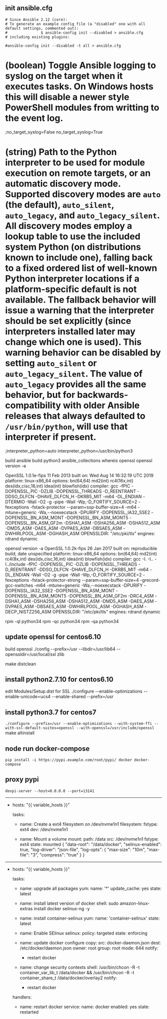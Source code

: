 ## init ansible.cfg

```
# Since Ansible 2.12 (core):
# To generate an example config file (a "disabled" one with all default settings, commented out):
#               $ ansible-config init --disabled > ansible.cfg
# including existing plugins:
```
`#ansible-config init --disabled -t all > ansible.cfg`


# (boolean) Toggle Ansible logging to syslog on the target when it executes tasks. On Windows hosts this will disable a newer style PowerShell modules from writting to the event log.
;no_target_syslog=False
no_target_syslog=True

# (string) Path to the Python interpreter to be used for module execution on remote targets, or an automatic discovery mode. Supported discovery modes are ``auto`` (the default), ``auto_silent``, ``auto_legacy``, and ``auto_legacy_silent``. All discovery modes employ a lookup table to use the included system Python (on distributions known to include one), falling back to a fixed ordered list of well-known Python interpreter locations if a platform-specific default is not available. The fallback behavior will issue a warning that the interpreter should be set explicitly (since interpreters installed later may change which one is used). This warning behavior can be disabled by setting ``auto_silent`` or ``auto_legacy_silent``. The value of ``auto_legacy`` provides all the same behavior, but for backwards-compatibility with older Ansible releases that always defaulted to ``/usr/bin/python``, will use that interpreter if present.
;interpreter_python=auto
interpreter_python=/usr/bin/python3





build ansible
build python3
ansible_collections
whereis openssl
openssl version -a

OpenSSL 1.0.1e-fips 11 Feb 2013
built on: Wed Aug 14 16:32:19 UTC 2019
platform: linux-x86_64
options:  bn(64,64) md2(int) rc4(16x,int) des(idx,cisc,16,int) idea(int) blowfish(idx) 
compiler: gcc -fPIC -DOPENSSL_PIC -DZLIB -DOPENSSL_THREADS -D_REENTRANT -DDSO_DLFCN -DHAVE_DLFCN_H -DKRB5_MIT -m64 -DL_ENDIAN -DTERMIO -Wall -O2 -g -pipe -Wall -Wp,-D_FORTIFY_SOURCE=2 -fexceptions -fstack-protector --param=ssp-buffer-size=4 -m64 -mtune=generic -Wa,--noexecstack -DPURIFY -DOPENSSL_IA32_SSE2 -DOPENSSL_BN_ASM_MONT -DOPENSSL_BN_ASM_MONT5 -DOPENSSL_BN_ASM_GF2m -DSHA1_ASM -DSHA256_ASM -DSHA512_ASM -DMD5_ASM -DAES_ASM -DVPAES_ASM -DBSAES_ASM -DWHIRLPOOL_ASM -DGHASH_ASM
OPENSSLDIR: "/etc/pki/tls"
engines:  rdrand dynamic 


openssl version -a
OpenSSL 1.0.2k-fips  26 Jan 2017
built on: reproducible build, date unspecified
platform: linux-x86_64
options:  bn(64,64) md2(int) rc4(8x,int) des(idx,cisc,16,int) idea(int) blowfish(idx) 
compiler: gcc -I. -I.. -I../include  -fPIC -DOPENSSL_PIC -DZLIB -DOPENSSL_THREADS -D_REENTRANT -DDSO_DLFCN -DHAVE_DLFCN_H -DKRB5_MIT -m64 -DL_ENDIAN -Wall -O2 -g -pipe -Wall -Wp,-D_FORTIFY_SOURCE=2 -fexceptions -fstack-protector-strong --param=ssp-buffer-size=4 -grecord-gcc-switches    -m64 -mtune=generic -Wa,--noexecstack -DPURIFY -DOPENSSL_IA32_SSE2 -DOPENSSL_BN_ASM_MONT -DOPENSSL_BN_ASM_MONT5 -DOPENSSL_BN_ASM_GF2m -DRC4_ASM -DSHA1_ASM -DSHA256_ASM -DSHA512_ASM -DMD5_ASM -DAES_ASM -DVPAES_ASM -DBSAES_ASM -DWHIRLPOOL_ASM -DGHASH_ASM -DECP_NISTZ256_ASM
OPENSSLDIR: "/etc/pki/tls"
engines:  rdrand dynamic 



rpm -ql python34
rpm -qc python34
rpm -qa python34
## update openssl for centos6.10
build openssl
./config --prefix=/usr --libdir=/usr/lib64 --openssldir=/usr/local/ssl zlib

make distclean
## install python2.7.10 for centos6.10
edit Modules/Setup.dist for SSL
./configure --enable-optimizations  --enable-unicode=ucs4 --enable-shared --prefix=/usr


## install python3.7 for centos7
`./configure --prefix=/usr --enable-optimizations --with-system-ffi --with-ssl-default-suites=openssl --with-openssl=/usr/include/openssl`
make altinstall

## node run docker-compose
`pip install -i https://pypi.example.com/root/pypi/ docker docker-compose`

## proxy pypi
`devpi-server --host=0.0.0.0 --port=13141`

---
- hosts: "{{ variable_hosts }}"

  tasks:
    - name: Create a ext4 filesystem on /dev/nvme1n1
      filesystem:
        fstype: ext4
        dev: /dev/nvme1n1
    
    - name: Mount a volume
      mount:
        path: /data
        src: /dev/nvme1n1
        fstype: ext4
        state: mounted
{
  "data-root": "/data/docker",
  "selinux-enabled": true,
  "log-driver": "json-file",
  "log-opts": {
    "max-size": "10m",
    "max-file": "3",
    "compress": "true"
  }
}
---
- hosts: "{{ variable_hosts }}"

  tasks:
    - name: upgrade all packages
      yum:
        name: '*'
        update_cache: yes
        state: latest

    - name: install latest version of docker
      shell: sudo amazon-linux-extras install docker selinux-ng -y

    - name: install container-selinux
      yum:
        name: 'container-selinux'
        state: latest

    - name: Enable SElinux
      selinux:
        policy: targeted
        state: enforcing

    - name: update docker configure
      copy:
        src: docker-daemon.json
        dest: /etc/docker/daemon.json
        owner: root
        group: root
        mode: 644
      notify:
        - restart docker

    - name: change security contexts
      shell: /usr/bin/chcon -R -t container_var_lib_t /data/docker && /usr/bin/chcon -R -t container_share_t /data/docker/overlay2
      notify:
        - restart docker

  handlers:
    - name: restart docker
      service:
        name: docker
        enabled: yes
        state: restarted